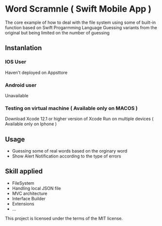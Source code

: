 # Word Scramnle ( Swift Mobile App ) 
The core example of how to deal with the file system using some of built-in function based on Swift Progarmming Language
Guessing variants from the original but being limited on the number of guessing

## Instanlation 

### IOS User
Haven't deployed on Appsttore 

### Android user
Unavailable

### Testing on virtual machine ( Available only on MACOS )
Download Xcode 12.1 or higher version of Xcode
Run on multiple devices ( Available only on Iphone )

## Usage
* Guessing some of real words based on the orginary word
* Show Alert Notification according to the type of errors

## Skill applied
* FileSystem
* Handling local JSON file
* MVC architecture
* Interface Builder
* Extensions
* ...

This project is licensed under the terms of the MIT license.
